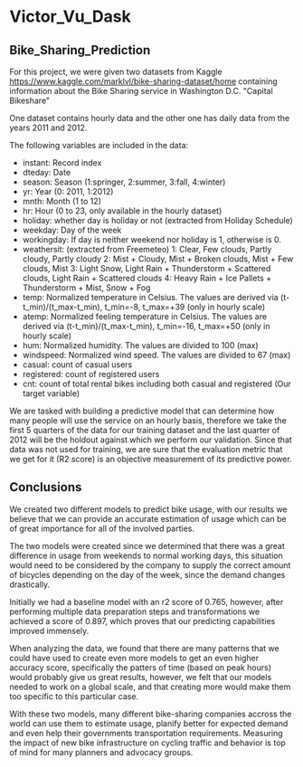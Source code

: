 # Victor_Vu_Dask

## Bike_Sharing_Prediction

For this project, we were given two datasets from Kaggle https://www.kaggle.com/marklvl/bike-sharing-dataset/home containing information about the Bike Sharing service in Washington D.C. "Capital Bikeshare"

One dataset contains hourly data and the other one has daily data from the years 2011 and 2012.

The following variables are included in the data:

- instant: Record index
- dteday: Date
- season: Season (1:springer, 2:summer, 3:fall, 4:winter)
- yr: Year (0: 2011, 1:2012)
- mnth: Month (1 to 12)
- hr: Hour (0 to 23, only available in the hourly dataset)
- holiday: whether day is holiday or not (extracted from Holiday Schedule)
- weekday: Day of the week
- workingday: If day is neither weekend nor holiday is 1, otherwise is 0.
- weathersit: (extracted from Freemeteo) 1: Clear, Few clouds, Partly cloudy, Partly cloudy 2: Mist + Cloudy, Mist + Broken   clouds, Mist + Few clouds, Mist 3: Light Snow, Light Rain + Thunderstorm + Scattered clouds, Light Rain + Scattered clouds 4: Heavy Rain + Ice Pallets + Thunderstorm + Mist, Snow + Fog
- temp: Normalized temperature in Celsius. The values are derived via (t-t_min)/(t_max-t_min), t_min=-8, t_max=+39 (only in hourly scale)
- atemp: Normalized feeling temperature in Celsius. The values are derived via (t-t_min)/(t_max-t_min), t_min=-16, t_max=+50 (only in hourly scale)
- hum: Normalized humidity. The values are divided to 100 (max)
- windspeed: Normalized wind speed. The values are divided to 67 (max)
- casual: count of casual users
- registered: count of registered users
- cnt: count of total rental bikes including both casual and registered (Our target variable)

We are tasked with building a predictive model that can determine how many people will use the service on an hourly basis, therefore we take the first 5 quarters of the data for our training dataset and the last quarter of 2012 will be the holdout against which we perform our validation. Since that data was not used for training, we are sure that the evaluation metric that we get for it (R2 score) is an objective measurement of its predictive power.


## Conclusions

We created two different models to predict bike usage, with our results we believe that we can provide an accurate estimation of usage which can be of great importance for all of the involved parties.

The two models were created since we determined that there was a great difference in usage from weekends to normal working days, this situation would need to be considered by the company to supply the correct amount of bicycles depending on the day of the week, since the demand changes drastically.

Initially we had a baseline model with an r2 score of 0.765, however, after performing multiple data preparation steps and transformations we achieved a score of 0.897, which proves that our predicting capabilities improved immensely.

When analyzing the data, we found that there are many patterns that we could have used to create even more models to get an even higher accuracy score, specifically the patters of time (based on peak hours) would probably give us great results, however, we felt that our models needed to work on a global scale, and that creating more would make them too specific to this particular case.

With these two models, many different bike-sharing companies accross the world can use them to estimate usage, planify better for expected demand and even help their governments transportation requirements. Measuring the impact of new bike infrastructure on cycling traffic and behavior is top of mind for many planners and advocacy groups.

